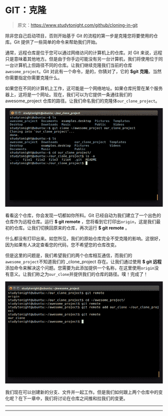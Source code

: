 # GIT：克隆

> 原文：<https://www.studytonight.com/github/cloning-in-git>

除非您自己启动项目，否则开始基于 Git 的流程的第一步是克隆您将要使用的仓库。Git 提供了一些简单的命令来帮助我们开始。

通常，远程仓库是位于您可以通过网络访问的计算机上的仓库。对 Git 来说，远程只是意味着其他地方。但是由于你手边可能没有另一台计算机，我们将使用位于同一台计算机上但路径不同的仓库。让我们继续克隆我们当前的仓库`awesome_project`。Git 对此有一个命令，是的，你猜对了，它的 **$git 克隆**。当然你需要指定你需要克隆什么。

如果您在不同的计算机上工作，这可能是一个网络地址。如果仓库托管在某个服务器上，这将是一个网址。现在，我们可以为它提供一条通往我们的 awesome_project 仓库的路径。让我们命名我们的克隆体`our_clone_project`。

![Cloning in GIT](img/76327de97fe9b8c45c7a56acdec1da22.png)

看看这个仓库，你会发现一切都如你所料。Git 已经自动为我们建立了一个出色的仓库作为远程仓库。运行 **$ git remote** ，您将看到它打印出`origin`，这是我们最初的仓库。让我们切换回原来的仓库，再次运行 **$ git remote** 。

什么都没有打印出来。如您所见，我们的原始仓库完全不受克隆的影响。这很好，因为如果有人决定查看您的代码，您不希望您的仓库改变。

但是这里的问题是，我们希望我们的两个仓库相互通信，而我们的`awesome_project`不知道我们的 _clone_project 存在。让我们通过使用 **$ git 远程**添加命令来解决这个问题。您需要为此添加提供一个名称，在这里使用`origin`没有意义。让我们称之为`our_clone`并提供我们的仓库的路径。噗！完成了！

![Cloning in GIT](img/9cec0d8e5a61d053960d151d817e71a2.png)

我们现在可以创建新的分支、文件并一起工作。但是我们如何跟上两个仓库中的变化呢？在下一章中，我们将讨论在仓库之间推和拉我们的变更。

* * *

* * *